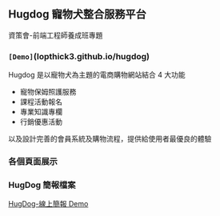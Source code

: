 ## Hugdog 寵物犬整合服務平台

資策會-前端工程師養成班專題

### `[Demo]`(lopthick3.github.io/hugdog)

Hugdog 是以寵物犬為主題的電商購物網站結合 4 大功能

- 寵物保姆照護服務
- 課程活動報名
- 專業知識專欄
- 行銷優惠活動

以及設計完善的會員系統及購物流程，提供給使用者最優良的體驗

### 各個頁面展示

### HugDog 簡報檔案

[HugDog-線上簡報 Demo](https://prezi.com/p/0_liooharay1/?present=1 'HugDog-線上簡報連結')
